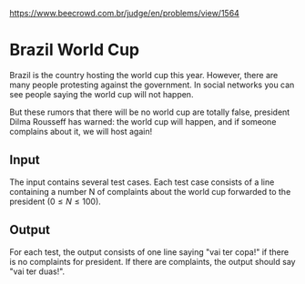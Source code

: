 https://www.beecrowd.com.br/judge/en/problems/view/1564

# Brazil World Cup

Brazil is the country hosting the world cup this year. However, there are many
people protesting against the government. In social networks you can see
people saying the world cup will not happen.

But these rumors that there will be no world cup are totally false, president
Dilma Rousseff has warned: the world cup will happen, and if someone complains
about it, we will host again!

## Input

The input contains several test cases. Each test case consists of a line
containing a number N of complaints about the world cup forwarded to the
president $(0 \leq N \leq 100)$.

## Output

For each test, the output consists of one line saying "vai ter copa!" if there
is no complaints for president. If there are complaints, the output should say
"vai ter duas!".
